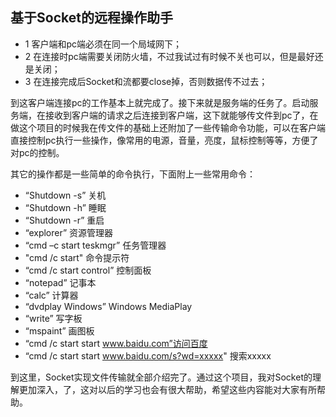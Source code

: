 ## 基于Socket的远程操作助手

* 1 客户端和pc端必须在同一个局域网下；
* 2 在连接时pc端需要关闭防火墙，不过我试过有时候不关也可以，但是最好还是关闭；
* 3 在连接完成后Socket和流都要close掉，否则数据传不过去；

到这客户端连接pc的工作基本上就完成了。接下来就是服务端的任务了。启动服务端，在接收到客户端的请求之后连接到客户端，这下就能够传文件到pc了，在做这个项目的时候我在传文件的基础上还附加了一些传输命令功能，可以在客户端直接控制pc执行一些操作，像常用的电源，音量，亮度，鼠标控制等等，方便了对pc的控制。

其它的操作都是一些简单的命令执行，下面附上一些常用命令：

* “Shutdown -s” 关机
* “Shutdown -h” 睡眠
* “Shutdown -r” 重启
* “explorer” 资源管理器
* “cmd –c start teskmgr” 任务管理器
* "cmd /c start" 命令提示符
* “cmd /c start control” 控制面板
* “notepad” 记事本
* “calc” 计算器
* “dvdplay Windows” Windows MediaPlay
* “write” 写字板
* “mspaint” 画图板
* “cmd /c start start www.baidu.com”访问百度
* “cmd /c start start www.baidu.com/s?wd=xxxxx" 搜索xxxxx

到这里，Socket实现文件传输就全部介绍完了。通过这个项目，我对Socket的理解更加深入，了，这对以后的学习也会有很大帮助，希望这些内容能对大家有所帮助。
